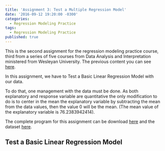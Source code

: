 ```yaml
---
title: 'Assignment 3: Test a Multiple Regression Model'
date: '2016-09-12 19:20:00 -0300'
categories:
  - Regression Modeling Practice
tags:
  - Regression Modeling Practice
published: true
---
```

This is the second assignment for the regression modeling practice course, third from a series of five courses from Data Analysis and Interpretation ministered from Wesleyan University.
The previous content you can see [here](https://yan-duarte.github.io/tags/).

In this assignment, we have to Test a Basic Linear Regression Model with our data.

To do that, one management with the data must be done. As both explanatory and response variable are quantitative the only modification to do is to center in the mean the explanatory variable by subtracting the mean from the data values, then the value 0 will be the mean. (The mean value of the explanatory variable is 76.2383942414).

The complete program for this assignment can be download [here](https://yan-duarte.github.io/archives/rmp-assignment2.py) and the dataset [here](https://yan-duarte.github.io/archives/separatedData.csv).

## **Test a Basic Linear Regression Model**
